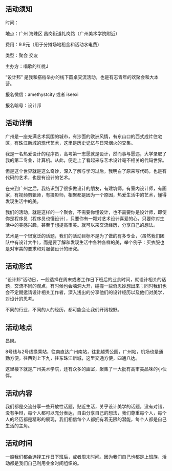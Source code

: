 ## 活动须知
时间：

地点：广州 海珠区 昌岗街道礼岗路（广州美术学院附近）

费用：9.9元（用于分摊场地租金和活动水电费）

类型：聚会 交友

主办方：唱歌的红桃J

“设计邦” 是我和搭档举办的线下圆桌交流活动，也是有志青年的欢聚会和大本营。

报名微信：amethystcity 或者  iseexi

报名暗号：设计邦


## 活动详情

广州是一座充满艺术氛围的城市，有沙面的欧洲风情，有东山口的西式成片住宅区，有珠江新城的现代艺术，这里是历史记忆与日常烟火的交集。

我是一名热爱设计的程序员，高考第一志愿就是设计，然而事与愿违，大学录取了我的第二专业，计算机。从此，便走上了看起来与艺术设计毫不相关的代码世界。

但是这个世界就是这么奇妙，深入了解与学习过后，我明白了原来写代码，也是有代码的艺术，也是有设计的艺术。

在来到广州之后，我结识到了很多做设计的朋友，有建筑师，有室内设计师，有画家，有视频剪辑师，有摄影师，相聚都是因为一个原因，热爱生活中的艺术，懂得发现生活中的美。

我们的活动，就是这样的一个聚会，不需要你懂设计，也不需要你是设计师，即使你是程序员（程序员也懂设计），只要你有一颗对艺术设计喜爱的心，只要你对生活中的美感兴趣，甚至于想提高审美。就可以来交流经历，分享自己的想法。

艺术是一个很宽泛的话题，我们的活动目标不是为了做的有多专业，（虽然我们团队中有设计大牛），而是要了解和发现生活中各种各样的美，举个例子：买衣服也是对审美的要求和对服装设计的研究。

## 活动形式

“设计邦”活动日，一般选择在周末或者工作日下班后的业余时间，就设计相关的话题，交流不同的观点，有时候也会脑洞大开，碰撞一些奇思妙想出来；同时我们也会不定期邀请设计相关工作者，深入浅出的分享他们的设计经历以及他们对美学，对设计的思考。

不同的行业，不同的人的经历，都可能会让我们开阔视野。


## 活动地点

昌岗。

8号线与2号线换乘站，往南直达广州南站，往北越秀公园，广州站，机场也是通勤方便，往西到上下九，往东珠江新城，这里交通方便，四通八达。

这里楼下就是广州美术学院，还有众多的画室，聚集了一大批有高审美品味的小伙伴。



## 活动内容

我们都是交流分享一些开放性话题，贴近生活，关乎设计美学的话题，没有对错，没有争辩，每个人都可以充分表达，自由分享自己的想法，我们尊重每个人，每个人的经历都是精彩的展现，我们相信每个人都拥有着无限的潜能，每个人都是自己生活的主角。

## 活动时间

一般我们都会选择工作日下班后，或者周末时间。因为我们自己也都是上班族，活动都是我们自己利用业余时间组织的。